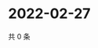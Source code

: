 # 2022-02-27

共 0 条

<!-- BEGIN WEIBO -->
<!-- 最后更新时间 Sun Feb 27 2022 02:10:30 GMT+0800 (China Standard Time) -->

<!-- END WEIBO -->
